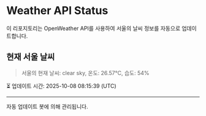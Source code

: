 
# Weather API Status

이 리포지토리는 OpenWeather API를 사용하여 서울의 날씨 정보를 자동으로 업데이트합니다.

## 현재 서울 날씨
> 서울의 현재 날씨: clear sky, 온도: 26.57°C, 습도: 54%

⏳ 업데이트 시간: 2025-10-08 08:15:39 (UTC)

---
자동 업데이트 봇에 의해 관리됩니다.
